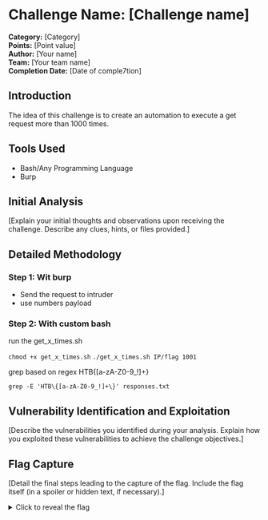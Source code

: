 # Challenge Name: [Challenge name]

**Category:** [Category]  
**Points:** [Point value]  
**Author:** [Your name]  
**Team:** [Your team name]  
**Completion Date:** [Date of comple7tion]

## Introduction

The idea of this challenge is to create an automation to execute a get request more than 1000 times. 

## Tools Used

- Bash/Any Programming Language
- Burp

## Initial Analysis

[Explain your initial thoughts and observations upon receiving the challenge. Describe any clues, hints, or files provided.]

## Detailed Methodology

### Step 1: Wit burp

- Send the request to intruder
- use numbers payload 

### Step 2: With custom bash

run the get_x_times.sh

```chmod +x get_x_times.sh```
```./get_x_times.sh IP/flag 1001 ```

grep based on regex HTB\{[a-zA-Z0-9_!]+\} 

```grep -E 'HTB\{[a-zA-Z0-9_!]+\}' responses.txt```

## Vulnerability Identification and Exploitation

[Describe the vulnerabilities you identified during your analysis. Explain how you exploited these vulnerabilities to achieve the challenge objectives.]

## Flag Capture

[Detail the final steps leading to the capture of the flag. Include the flag itself (in a spoiler or hidden text, if necessary).]

<details>
<summary>Click to reveal the flag</summary>
HTB{y0u_h4v3_p0w3rfuL_sCr1pt1ng_ab1lit13S!}
